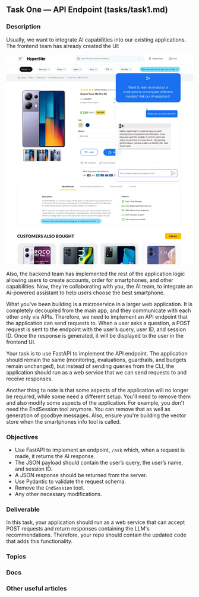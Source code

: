 ## Task One — API Endpoint (tasks/task1.md)

### Description

Usually, we want to integrate AI capabilities into our existing applications. The frontend team has already created the UI:

![Smartphone Store UI](./images/smartphones-ui.png)

Also, the backend team has implemented the rest of the application logic allowing users to create accounts, order for smartphones, and other capabilities. Now, they're collaborating with you, the AI team, to integrate an Ai-powered assistant to help users choose the best smartphone.

What you've been building is a microservice in a larger web application. It is completely decoupled from the main app, and they communicate with each other only via APIs. Therefore, we need to implement an API endpoint that the application can send requests to. When a user asks a question, a POST request is sent to the endpoint with the user’s query, user ID, and session ID. Once the response is generated, it will be displayed to the user in the frontend UI.

Your task is to use FastAPI to implement the API endpoint. The application should remain the same (monitoring, evaluations, guardrails, and budgets remain unchanged), but instead of sending queries from the CLI, the application should run as a web service that we can send requests to and receive responses.

Another thing to note is that some aspects of the application will no longer be required, while some need a different setup. You'll need to remove them and also modify some aspects of the application. For example, you don't need the EndSession tool anymore. You can remove that as well as generation of goodbye messages. Also, ensure you're building the vector store when the smartphones info tool is called.

### Objectives

- Use FastAPI to implement an endpoint, `/ask` which, when a request is made, it returns the AI response.
- The JSON payload should contain the user’s query, the user’s name, and session ID.
- A JSON response should be returned from the server.
- Use Pydantic to validate the request schema.
- Remove the `EndSession` tool.
- Any other necessary modifications.

### Deliverable

In this task, your application should run as a web service that can accept POST requests and return responses containing the LLM's recommendations. Therefore, your repo should contain the updated code that adds this functionality.

### Topics

### Docs

### Other useful articles